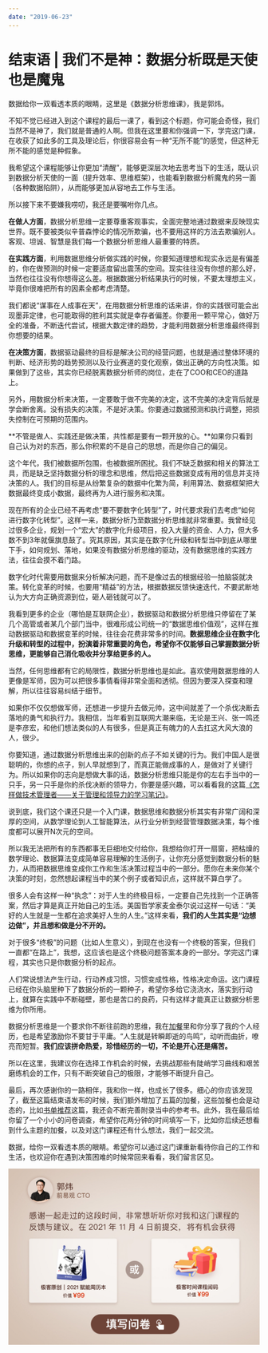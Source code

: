 ```yaml
---
date: "2019-06-23"
---  
```

      
# 结束语 | 我们不是神：数据分析既是天使也是魔鬼
数据给你一双看透本质的眼睛，这里是《数据分析思维课》，我是郭炜。

不知不觉已经进入到这个课程的最后一课了，看到这个标题，你可能会奇怪，我们当然不是神了，我们就是普通的人啊。但我在这里要和你强调一下，学完这门课，在收获了如此多的工具及理论后，你很容易会有一种“无所不能”的感觉，但这种无所不能的感觉是种假象。

我希望这个课程能够让你更加“清醒”，能够更深层次地去思考当下的生活，既认识到数据分析天使的一面（提升效率、思维框架），也能看到数据分析魔鬼的另一面（各种数据陷阱），从而能够更加从容地去工作与生活。

所以接下来不要嫌我唠叨，我还是要嘱咐你几点。

**在做人方面**，数据分析思维一定要尊重客观事实，全面完整地通过数据来反映现实世界。既不要被类似辛普森悖论的情况所欺骗，也不要用这样的方法去欺骗别人。客观、坦诚、智慧是我们每一个数据分析思维人最重要的特质。

**在实践方面**，利用数据思维分析做实践的时候，你要知道理想和现实永远是有偏差的，你在做预测的时候一定要适度留出震荡的空间。现实往往没有你想的那么好，当然也往往没有你想得这么差。根据数据分析结果执行的时候，不要太理想主义，毕竟你很难把所有的因素全都考虑清楚。

我们都说“谋事在人成事在天”，在用数据分析思维的话来讲，你的实践很可能会出现墨菲定律，也可能取得的胜利其实就是幸存者偏差。你要用一颗平常心，做好万全的准备，不断迭代尝试，根据大数定律的趋势，才能利用数据分析思维最终得到你想要的结果。

<!-- [[[read_end]]] -->

**在决策方面**，数据驱动最终的目标是解决公司的经营问题，也就是通过整体环境的判断、经济形势的趋势预测以及行业赛道的变化观察，做出正确的方向性决策。如果做到了这些，其实你已经脱离数据分析师的岗位，走在了COO和CEO的道路上。

另外，用数据分析来决策，一定要敢于做不完美的决定，这不完美的决定背后就是学会断舍离。没有损失的决策，不是好决策。你要通过数据预测和执行调整，把损失控制在可预期的范围内。

**不管是做人、实践还是做决策，共性都是要有一颗开放的心。**如果你只看到自己认为对的东西，那么你积累的不是自己的思想，而是你自己的偏见。

这个年代，我们被数据所包围，也被数据所困扰。我们不缺乏数据和相关的算法工具，而是缺乏坚持数据分析的理念和思维，然后把这些数据变成有用的信息并支持决策的人。我们的目标是从纷繁复杂的数据中化繁为简，利用算法、数据框架把大数据最终变成小数据，最终再为人进行服务和决策。

现在所有的企业已经不再考虑“要不要数字化转型”了，时代要求我们去考虑“如何进行数字化转型”。这样一来，数据分析乃至数据分析思维就非常重要。我曾经见过很多企业，规划一个“宏大”的数字化升级项目，投入大量的资金、人力，但大多数不到3年就偃旗息鼓了。究其原因，其实是在数字化升级和转型当中到底从哪里下手，如何规划、落地，如果没有数据分析思维的驱动，没有数据思维的实践方法，往往会摸不着门路。

数字化时代需要用数据来分析解决问题，而不是像过去的根据经验一拍脑袋就决策。转化变革的时候，也要用“精益”的方法，根据数据反馈快速迭代，不要武断地认为大方向正确资源到位，砸人砸钱就可以了。

我看到更多的企业（哪怕是互联网企业），数据驱动和数据分析思维只停留在了某几个高管或者某几个部门当中，很难形成公司统一的“数据思维价值观”，这样在推动数据驱动和数据变革的时候，往往会花费非常多的时间。**数据思维企业在数字化升级和转型的过程中，扮演着非常重要的角色，希望你不仅能够自己掌握数据分析思维，更能够自己消化吸收并分享给更多的人。**

当然，任何思维都有它的局限性，数据分析思维也是如此。喜欢使用数据思维的人更像是军师，因为可以把很多事情看得非常全面和透彻。但因为要深入探查和理解，所以往往容易纠结于细节。

如果你不仅仅想做军师，还想进一步提升去做元帅，这中间就差了一个杀伐决断去落地的勇气和执行力。我相信，当年看到互联网大潮来临，无论是王兴、张一鸣还是李彦宏，和他们想法类似的人有很多，但是真正有魄力的人去扛这大风大浪的人，很少。

你要知道，通过数据分析思维出来的创新的点子不如关键的行为。我们中国人是很聪明的，你想的点子，别人早就想到了，而真正能做成事的人，是做对了关键行为。所以如果你的志向是想做大事的话，数据分析思维只能是你的左右手当中的一只手，另一只手是你的杀伐决断的领导力，你要是感兴趣，可以看看我的这篇[《怎样做技术管理者——关于管理和领导力的学习笔记》](https://zhuanlan.zhihu.com/p/69301776)。

说到底，我们这个课还只是一个入门课，数据思维和数据分析其实有非常广阔和深厚的空间，从数学理论到人工智能算法，从行业分析到经营管理数据决策，每个维度都可以展开N次元的空间。

所以我无法把所有的东西都事无巨细地交付给你，我想给你打开一扇窗，把枯燥的数学理论、数据算法变成简单容易理解的生活例子，让你充分感觉到数据分析的魅力，从而把数据思维变成你工作和生活决策过程当中的一部分。愿你在未来你某个决策的时刻，忽然想起课程当中的某个例子或者知识点，这样就不算白学了。

很多人会有这样一种“执念”：对于人生的终极目标，一定要自己先找到一个正确答案，然后才算是真正开始自己的生活。美国哲学家麦金泰尔说过这样一句话：“美好的人生就是一生都在追求美好人生的人生。”这样来看，**我们的人生其实是“边想边做”，并且想和做是分不开的。**

对于很多“终极”的问题（比如人生意义），到现在也没有一个终极的答案，但我们一直都“在路上”，我想，这应该也是这个终极问题答案本身的一部分。学完这门课程，其实也只是你数据分析的起点。

人们常说想法产生行动，行动养成习惯，习惯变成性格，性格决定命运。这门课程已经在你头脑里种下了数据分析的一颗种子，希望你多给它浇浇水，落实到行动上，就算在实践中不断碰壁，那也是苦口的良药，只有这样才能真正让数据分析思维为你所用。

数据分析思维是一个要求你不断往前跑的思维，我在[加餐](https://time.geekbang.org/column/article/424348)里和你分享了我的个人经历，也是希望激励你不要甘于平庸。“人生就是转瞬即逝的鸟鸣”，动听而曲折，嘹亮而短暂。**我们应该拼命热爱，珍惜经历的一切，不论是开心还是痛苦。**

所以在这里，我建议你在选择工作机会的时候，去挑战那些有陡峭学习曲线和艰苦磨练机会的工作，只有不断突破自己的极限，才能够不断提升自己。

最后，再次感谢你的一路相伴，我和你一样，也成长了很多。细心的你应该发现了，截至这篇结束语发布的时候，我们额外增加了五篇的加餐，这些加餐也会是动态的，比如[书单推荐](https://time.geekbang.org/column/article/423939)这篇，我还会不断完善附录当中的参考书。此外，我在最后给你留了一个小小的问卷调查，希望你花两分钟的时间填写一下，比如你后续还想看到什么主题的加餐，以及对这门课程还有什么想法，我们一起交流。

数据，给你一双看透本质的眼睛。希望你可以通过这门课重新看待你自己的工作和生活，也欢迎你在遇到决策困难的时候常回来看看，我们留言区见。

[![](./httpsstatic001geekbangorgresourceimage7e467e1601c7dce3a61322a8069833609746.jpg)](https://jinshuju.net/f/Hm0OkE)